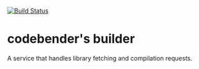 [![Build Status](https://travis-ci.org/codebendercc/builder.svg?branch=master)](https://travis-ci.org/codebendercc/builder)

codebender's builder
====================

A service that handles library fetching and compilation requests.
